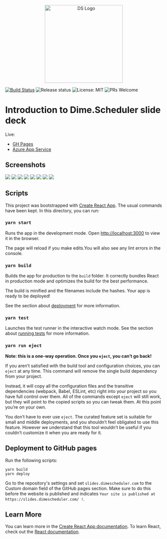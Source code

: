 <p align="center"><img src="assets/ds.png?raw=true" alt="DS Logo" height="250"></p>

[![Build Status](https://dev.azure.com/dimenicsbe/Dime/_apis/build/status/dimenics.ds-introduction?branchName=master)](https://dev.azure.com/dimenicsbe/Dime/_build/latest?definitionId=188&branchName=master) ![Release status](https://vsrm.dev.azure.com/dimenicsbe/_apis/public/Release/badge/3faeaf76-379c-4e0d-9078-1d71ee186ba5/2/2) ![License: MIT](https://img.shields.io/badge/License-MIT-blue.svg) ![PRs Welcome](https://img.shields.io/badge/PRs-welcome-brightgreen.svg?style=flat-square)

# Introduction to Dime.Scheduler slide deck

Live:
- [GH Pages](https://dimenics.github.io/ds-introduction/)
- [Azure App Service](https://dimeschedulerintroduction.azurewebsites.net/)

## Screenshots

![](assets/slide1.png)
![](assets/slide2.png)
![](assets/slide3.png)
![](assets/slide4.png)
![](assets/slide5.png)
![](assets/slide6.png)
![](assets/slide7.png)
![](assets/slide8.png)

## Scripts

This project was bootstrapped with [Create React App](https://github.com/facebook/create-react-app). 
The usual commands have been kept. In this directory, you can run:

### `yarn start`

Runs the app in the development mode. Open [http://localhost:3000](http://localhost:3000) to view it in the browser.

The page will reload if you make edits.You will also see any lint errors in the console.

### `yarn build`

Builds the app for production to the `build` folder.
It correctly bundles React in production mode and optimizes the build for the best performance.

The build is minified and the filenames include the hashes.
Your app is ready to be deployed!

See the section about [deployment](https://facebook.github.io/create-react-app/docs/deployment) for more information.

### `yarn test`

Launches the test runner in the interactive watch mode.
See the section about [running tests](https://facebook.github.io/create-react-app/docs/running-tests) for more information.

### `yarn run eject`

**Note: this is a one-way operation. Once you `eject`, you can’t go back!**

If you aren’t satisfied with the build tool and configuration choices, you can `eject` at any time. This command will remove the single build dependency from your project.

Instead, it will copy all the configuration files and the transitive dependencies (webpack, Babel, ESLint, etc) right into your project so you have full control over them. All of the commands except `eject` will still work, but they will point to the copied scripts so you can tweak them. At this point you’re on your own.

You don’t have to ever use `eject`. The curated feature set is suitable for small and middle deployments, and you shouldn’t feel obligated to use this feature. However we understand that this tool wouldn’t be useful if you couldn’t customize it when you are ready for it.

## Deployment to GitHub pages

Run the following scripts:

```
yarn build
yarn deploy
```

Go to the repository's settings and set `slides.dimescheduler.com` to the Custom domain field of the GitHub pages section. Make sure to do this before the website is published and indicates `Your site is published at https://slides.dimescheduler.com/ !`.

## Learn More

You can learn more in the [Create React App documentation](https://facebook.github.io/create-react-app/docs/getting-started).
To learn React, check out the [React documentation](https://reactjs.org/).
